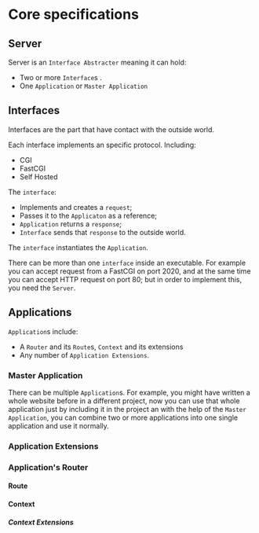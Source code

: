 # Core specifications

## Server
Server is an `Interface Abstracter` meaning it can hold:

 - Two or more `Interface`s .
 - One `Application` or `Master Application`

## Interfaces
Interfaces are the part that have contact with the outside world.

Each interface implements an specific protocol. Including:

 - CGI
 - FastCGI
 - Self Hosted

The `interface`:
 - Implements and creates a `request`;
 - Passes it to the `Applicaton` as a reference;
 - `Application` returns a `response`;
 - `Interface` sends that `response` to the outside world.

The `interface` instantiates the `Application`.

There can be more than one `interface` inside an executable. For example you can accept request from a FastCGI on port 2020, and at the same time you can accept HTTP request on port 80; but in order to implement this, you need the `Server`.

## Applications
`Application`s include:

 - A `Router` and its `Route`s, `Context` and its extensions
 - Any number of `Application Extensions`.

### Master Application
There can be multiple `Application`s. For example, you might have written a whole website before in a different project, now you can use that whole application just by including it in the project an with the help of the `Master Application`, you can combine two or more applications into one single application and use it normally.

### Application Extensions
### Application's Router
#### Route
#### Context
##### Context Extensions
